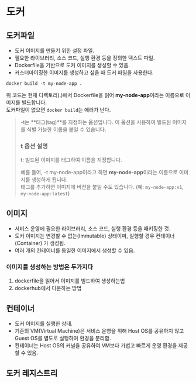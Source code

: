 # 도커

## 도커파일

- 도커 이미지를 만들기 위한 설정 파일.
- 필요한 라이브러리, 소스 코드, 실행 환경 등을 정의한 텍스트 파일.
- Dockerfile을 기반으로 도커 이미지를 생성할 수 있음.
- 커스터마이징한 이미지를 생성하고 싶을 때 도커 파일을 사용한다.

```
docker build -t my-node-app .
```

위 코드는 현재 디렉토리(.)에서 Dockerfile을 읽어 **my-node-app**이라는 이름으로 이미지를 빌드합니다.  
도커파일이 없으면 `docker build`는 에러가 난다.

> -t는 **태그(tag)**를 지정하는 옵션입니다. 이 옵션을 사용하여 빌드된 이미지를 식별 가능한 이름을 붙일 수 있습니다.
>
> ### t 옵션 설명
>
> t: 빌드된 이미지를 태그하여 이름을 지정합니다.
>
> 예를 들어, -t my-node-app이라고 하면 **my-node-app**이라는 이름으로 이미지를 생성하게 됩니다.  
> 태그를 추가하면 이미지에 버전을 붙일 수도 있습니다. (예: `my-node-app:v1`, `my-node-app:latest`)

## 이미지

- 서비스 운영에 필요한 라이브러리, 소스 코드, 실행 환경 등을 패키징한 것.
- 도커 이미지는 변경할 수 없는(Immutable) 상태이며, 실행할 경우 컨테이너(Container) 가 생성됨.
- 여러 개의 컨테이너를 동일한 이미지에서 생성할 수 있음.

### 이미지를 생성하는 방법은 두가지다

1. dockerfile을 읽어서 이미지를 빌드하여 생성하는법
2. dockerhub에서 다운하는 방법

## 컨테이너

- 도커 이미지를 실행한 상태.
- 기존의 VM(Virtual Machine)은 서비스 운영을 위해 Host OS를 공유하지 않고 Guest OS를 별도로 실행하여 환경을 분리함.
- 컨테이너는 Host OS의 커널을 공유하여 VM보다 가볍고 빠르게 운영 환경을 제공할 수 있음.

## 도커 레지스트리
